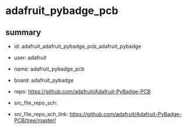 # adafruit_pybadge_pcb
 
## summary 
* id: adafruit_adafruit_pybadge_pcb_adafruit_pybadge
* user: adafruit
* name: adafruit_pybadge_pcb
* board: adafruit_pybadge
* repo: https://github.com/adafruit/Adafruit-PyBadge-PCB



* src_file_repo_sch: 
* src_file_repo_sch_link: https://github.com/adafruit/Adafruit-PyBadge-PCB/tree/master/






